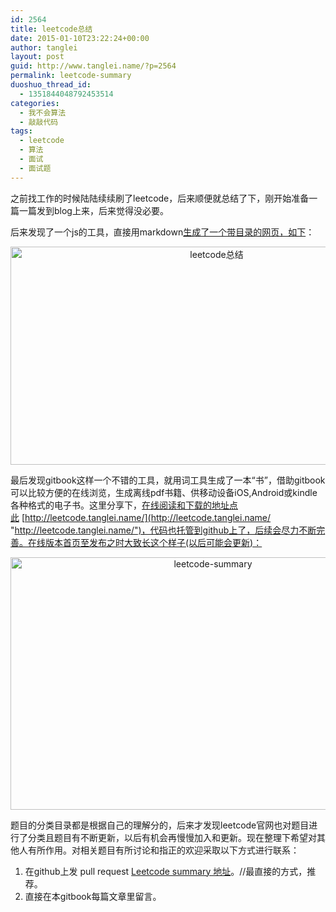 ```yaml
---
id: 2564
title: leetcode总结
date: 2015-01-10T23:22:24+00:00
author: tanglei
layout: post
guid: http://www.tanglei.name/?p=2564
permalink: leetcode-summary
duoshuo_thread_id:
  - 1351844048792453514
categories:
  - 我不会算法
  - 敲敲代码
tags:
  - leetcode
  - 算法
  - 面试
  - 面试题
---
```

之前找工作的时候陆陆续续刷了leetcode，后来顺便就总结了下，刚开始准备一篇一篇发到blog上来，后来觉得没必要。

后来发现了一个js的工具，直接用markdown[生成了一个带目录的网页，如下](http://tanglei.me/leetcode-summary/content.html)：

<p style="text-align: center;">
  <a href="http://www.tanglei.name/wp-content/uploads/2015/01/image.png"><img class="aligncenter" style="padding-top: 0px; padding-left: 0px; display: inline; padding-right: 0px; border: 0px; background-image: none;" title="leetcode总结" src="http://www.tanglei.name/wp-content/uploads/2015/01/image_thumb.png" alt="leetcode总结" width="644" height="349" border="0" /></a>
</p>

最后发现gitbook这样一个不错的工具，就用词工具生成了一本“书”，借助gitbook可以比较方便的在线浏览，生成离线pdf书籍、供移动设备iOS,Android或kindle各种格式的电子书。这里分享下，[在线阅读和下载的地址点此](http://leetcode.tanglei.name/) [http://leetcode.tanglei.name/](http://leetcode.tanglei.name/ "http://leetcode.tanglei.name/")，代码也托管到github上了，后续会尽力不断完善。在线版本首页至发布之时大致长这个样子(以后可能会更新)：

<p style="text-align: center;">
  <a href="http://www.tanglei.name/wp-content/uploads/2015/01/leetcode-summary.jpg"><img class="aligncenter  wp-image-2569" title="leetcode-summary" src="http://www.tanglei.name/wp-content/uploads/2015/01/leetcode-summary.jpg" alt="leetcode-summary" width="632" height="404" /></a>
</p>

题目的分类目录都是根据自己的理解分的，后来才发现leetcode官网也对题目进行了分类且题目有不断更新，以后有机会再慢慢加入和更新。现在整理下希望对其他人有所作用。对相关题目有所讨论和指正的欢迎采取以下方式进行联系：

  1. 在github上发 pull request [Leetcode summary 地址](https://github.com/tl3shi/leetcode-summary)。//最直接的方式，推荐。
  2. 直接在本gitbook每篇文章里留言。
